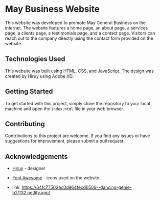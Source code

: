 # May Business Website

This website was developed to promote May General Business on the internet. The website features a home page, an about page, a services page, a clients page, a testimonials page, and a contact page. Visitors can reach out to the company directly using the contact form provided on the website.

## Technologies Used

This website was built using HTML, CSS, and JavaScript. The design was created by Hiruy using Adobe XD.

## Getting Started

To get started with this project, simply clone the repository to your local machine and open the `index.html` file in your web browser.

## Contributing

Contributions to this project are welcome. If you find any issues or have suggestions for improvement, please submit a pull request.



## Acknowledgements

- [Hiruy](https://github.com/hiruyx) - designer
- [Font Awesome](https://fontawesome.com/) - icons used on the website

- link: https://64fc77502ec0d964fecd0506--dancing-genie-b21f32.netlify.app/
